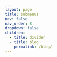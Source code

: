 ```yaml
---
layout: page
title: submenus
nav: false
nav_order: 8
dropdown: false
children:
  - title: divider
  - title: blog
    permalink: /blog/
---
```

